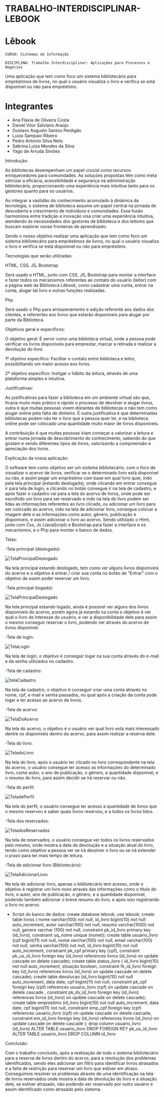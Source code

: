 # TRABALHO-INTERDISCIPLINAR-LEBOOK
# Lêbook
`CURSO: Sistemas de Informação`

`DISCIPLINA: Trabalho Interdisciplinar: Aplicações para Processos e Negócios`


Uma aplicação que tem como foco um sistema bibliotecário para empréstimos de livros, no qual o usuário visualiza o livro e verifica se está disponível ou não para empréstimo.

# Integrantes
* Ana Flavia de Oliveira Costa
* Daniel Vitor Salviano Araújo
* Gustavo Augusto Santos Perdigão
* Luiza Sampaio Ribeiro
* Pedro Antonio Silva Neto
* Sabrina Luiza Mendes da Silva
* Yago de Arruda Simões

Introdução:

As bibliotecas desempenham um papel crucial como recursos enriquecedores para comunidades. As soluções propostas têm como meta otimizar a eficácia, acessibilidade e segurança na administração bibliotecária, proporcionando uma experiência mais intuitiva tanto para os gestores quanto para os usuários. 

Ao integrar a vastidão do conhecimento acumulado à dinâmica da tecnologia, o sistema de biblioteca assume um papel central na jornada de descoberta e crescimento de indivíduos e comunidades. Essa fusão harmoniosa entre tradição e inovação visa criar uma experiência intuitiva, atendendo às necessidades dos gestores de biblioteca e dos leitores que buscam explorar novas fronteiras de aprendizado. 

Sendo o nosso objetivo realizar uma aplicação que tem como foco um sistema bibliotecário para empréstimos de livros, no qual o usuário visualiza o livro e verifica se está disponível ou não para empréstimo.

Tecnologias que serão utilizadas: 

HTML, CSS, JS, Bootstrap

 Será usado o HTML, junto com CSS, JS, Bootstrap para montar a interface e fazer todos os mecanismos referentes ao contato do usuário (leitor) com a página web da Biblioteca Lêbook, como cadastrar uma conta, entrar na conta, alugar tal livro e outras funções realizadas.

Php 

Será usado o Php para armazenamento e edição referente aos dados dos clientes, e referentes aos livros que estarão disponíveis para alugar por parte da Biblioteca. 


 Objetivos geral e específicos:

 

O objetivo geral: É servir como uma biblioteca virtual, onde a pessoa pode verificar os livros disponíveis para emprestar, marcar a retirada e realizar a devolução do livro. 

 

1º objetivo específico: Facilitar o contato entre biblioteca e leitor, possibilitando um maior acesso aos livros. 

 

2º objetivo específico: Instigar o hábito da leitura, através de uma plataforma simples e intuitiva. 

 

 Justificativas: 

 

As justificativas para fazer a biblioteca em um ambiente virtual são que, ficaria muito mais prático e rápido o processo de devolver e alugar livros, outra é que muitas pessoas vivem distantes de bibliotecas e não tem como alugar online pela falta de dinheiro. E outra justificativa é que determinadas bibliotecas podem não ter o livro que a pessoa quer ler, e na biblioteca online pode ser colocado uma quantidade muito maior de livros disponíveis. 

 

A contribuição é que muitas pessoas iriam começar a valorizar a leitura e entrar numa jornada de descobrimento do conhecimento, sabendo do que gostam e vendo diferentes tipos de livros, valorizando a compreensão e apreciação dos livros. 


Explicação da nossa aplicação:

O software tem como objetivo ser um sistema bibliotecário, com o foco de visualizar o acervo de livros, verificar se o determinado livro está disponível ou não, e assim pegar um empréstimo com base em qual livro quer, indo pela tela principal (estando deslogado), onde clicando em entrar consegue ir para tela de login, e clicando no botão consegue ir na tela de cadastro, e após fazer o cadastro vai para a tela do acervo de  livros, onde pode ser escolhido um livro para ser reservado e indo na tela do livro podem ser lidas as informações referentes ao livro clicado, ou adicionar um livro para ser colocado ao acervo, indo na tela de adicionar livro, consegue colocar a imagem dele e as informações como autor, gênero, publicação e disponíveis, e assim adicionar o livro ao acervo. Sendo utilizado o Html, junto com Css, Js (JavaScript) e Bootstrap para fazer a interface e os mecanismos, e o Php para montar o banco de dados. 

 Telas:

-Tela principal (deslogado): 
 
 ![TelaPrincipalDeslogado](https://github.com/DanielSalvian/TRABALHO-INTERDISCIPLINAR-LEBOOK/assets/114188220/f086a205-46d7-435d-8888-d360521d6f2e)


Na tela principal estando deslogado, tem como ver alguns livros disponíveis do acervo e o objetivo é entrar / criar sua conta no botão de “Entrar” com o objetivo de assim poder reservar um livro. 

-Tela principal (logado): 

 ![TelaPrincipalDeslogado](https://github.com/DanielSalvian/TRABALHO-INTERDISCIPLINAR-LEBOOK/assets/114188220/48ed0806-005e-4d34-bb89-f41cd147159a)


Na tela principal estando logado, ainda é possível ver alguns dos livros disponíveis do acervo, porém agora já estando na conta o objetivo é ver qual o livro de interesse do usuário, e ver a disponibilidade dele para assim o mesmo conseguir reservar o livro, podendo ver através do acervo de livros disponível. 

-Tela de login: 

 ![TelaLogin](https://github.com/DanielSalvian/TRABALHO-INTERDISCIPLINAR-LEBOOK/assets/114188220/421d10a5-203b-4a7c-afb7-7fa70cda6994)


Na tela de login, o objetivo é conseguir logar na sua conta através do e-mail e da senha utilizados no cadastro. 

-Tela de cadastro: 

 ![telaCadastro](https://github.com/DanielSalvian/TRABALHO-INTERDISCIPLINAR-LEBOOK/assets/114188220/cf0361bc-fedd-4ef9-bbcb-cecd8357ffcb)


Na tela de cadastro, o objetivo é conseguir criar uma conta através no nome, cpf, e-mail e senha passados, no qual após a criação da conta pode logar e ter acesso ao acervo de livros. 

-Tela de acervo: 

 ![TelaDoAcervo](https://github.com/DanielSalvian/TRABALHO-INTERDISCIPLINAR-LEBOOK/assets/114188220/373d2f63-bebe-42d9-8abf-6bc523ed2035)


Na tela do acervo, o objetivo é o usuário ver qual livro está mais interessado dentre os disponíveis dentro do acervo, para assim realizar a reserva dele. 

-Tela do livro: 

 ![TeladoLivro](https://github.com/DanielSalvian/TRABALHO-INTERDISCIPLINAR-LEBOOK/assets/114188220/7287c4b0-ffc3-4bc6-85c9-336d388064e6)


Na tela do livro, após o usuário ter clicado no livro correspondente na tela do acervo, o usuário consegue ter acesso as informações do determinado livro, como autor, o ano de publicação, o gênero, a quantidade disponível, e o resumo do livro, para assim decidir se irá reservar ou não. 

-Tela do perfil: 

 ![TeladePerfil](https://github.com/DanielSalvian/TRABALHO-INTERDISCIPLINAR-LEBOOK/assets/114188220/ce5d5895-19d0-4b99-8ed3-f04edfcde629)


Na tela do perfil, o usuário consegue ter acesso a quantidade de livros que o mesmo reservou e saber quais livros reservou, e a todos os livros lidos. 

-Tela dos reservados: 

 ![TeladosReservados](https://github.com/DanielSalvian/TRABALHO-INTERDISCIPLINAR-LEBOOK/assets/114188220/2b59c7e5-31f7-4506-89e3-5b4ae390d8ca)


Na tela de reservados, o usuário consegue ver todos os livros reservados pelo mesmo, onde mostra a data de devolução e a situação atual do livro, tendo como objetivo a pessoa ver se irá devolver o livro ou se irá extender o prazo para ter mais tempo de leitura. 

-Tela de adicionar livro (Bibliotecário): 

 ![TelaAdicionarLivro](https://github.com/DanielSalvian/TRABALHO-INTERDISCIPLINAR-LEBOOK/assets/114188220/17017fad-dde3-4193-a44f-82c0095b7133)


Na tela de adicionar livro, apenas o bibliotecário tem acesso, onde o objetivo é registrar um livro novo através das informações como o título do livro, o autor, ano de publicação, o gênero, e a quantidade disponível, podendo também adicionar o breve resumo do livro, e após isso registrando o livro no acervo. 

- Script do banco de dados:
create database lebook;
   use lebook;
create table livros
     ( nome varchar(100) not null,
     id_livro bigint(10) not null auto_increment,
     autor varchar(100) not null,
     resumo varchar(1000) not null,
     genero varchar (100) not null,
     constraint pk_id_livro primary key (id_livro),
     constraint uq_nome unique (nome));
create table usuario_livro
     (cpf bigint(11) not null,
     nome varchar(100) not null,
     email varchar(100) not null,
     senha varchar(100) not null,
     id_livro bigint(10) not null auto_increment,
     constraint pk_cpf primary key (cpf),
     constraint pk_us_id_livro foreign key (id_livro) references livros (id_livro) on update cascade on delete cascade);
 create table status_livro
     ( id_livro bigint(10) not null auto_increment,
     situação boolean,
     constraint fk_id_livro foreign key (id_livro) references livros (id_livro) on update cascade on delete cascade);
 create table devolucao
     (id_livro bigint(10) not null auto_increment,
      data date,
      cpf bigint(11) not null,
      constraint pk_cpf foreign key (cpf) references usuario_livro (cpf) on update cascade on delete cascade ,
      constraint pk_dv_id_livro foreign key (id_livro) references livros (id_livro) on update cascade on delete cascade);
create table emprestimo
      (id_livro bigint(10) not null auto_increment,
      data date,
      cpf bigint(11) not null,
      constraint emp_cpf foreign key (cpf) references usuario_livro (cpf) on update cascade on delete cascade,
      constraint em_id_livro foreign key (id_livro) references livros (id_livro) on update cascade on delete cascade );
drop column usuario_livro (id_livro)
ALTER TABLE usuario_livro DROP FOREIGN KEY pk_us_id_livro
ALTER TABLE usuario_livro DROP COLUMN id_livro


 Conclusão:

 Com o trabalho concluído, após a realização de todo o sistema bibliotecário para a reserva de livros dentro do acervo, para a resolução dos problemas identificados, sendo eles adicionar um filtro para identificar livros atrasados e a falta de restrição para reservar um livro que estiver em atraso. Conseguimos resolver os problemas através de uma identificação na tela de livros reservados onde mostra a data de devolução do livro e a situação dele, se estiver atrasado, não podendo ser reservado por outro usuário e assim identificado como atrasado pelo sistema. 
